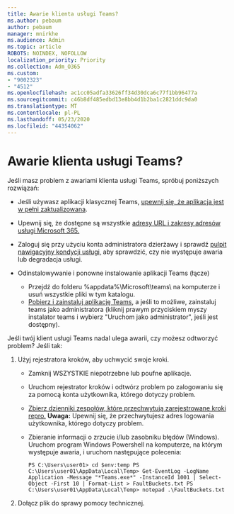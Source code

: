```yaml
---
title: Awarie klienta usługi Teams?
ms.author: pebaum
author: pebaum
manager: mnirkhe
ms.audience: Admin
ms.topic: article
ROBOTS: NOINDEX, NOFOLLOW
localization_priority: Priority
ms.collection: Adm_O365
ms.custom:
- "9002323"
- "4512"
ms.openlocfilehash: ac1cc05adfa33626ff34d30dca6c77f1bb96477a
ms.sourcegitcommit: c46b8df485edbd13e8bb4d1b2ba1c2821ddc9da0
ms.translationtype: MT
ms.contentlocale: pl-PL
ms.lasthandoff: 05/23/2020
ms.locfileid: "44354062"
---
```

# <a name="teams-client-crashing"></a>Awarie klienta usługi Teams?

Jeśli masz problem z awariami klienta usługi Teams, spróbuj poniższych rozwiązań:

- Jeśli używasz aplikacji klasycznej Teams, [upewnij się, że aplikacja jest w pełni zaktualizowana](https://support.office.com/article/Update-Microsoft-Teams-535a8e4b-45f0-4f6c-8b3d-91bca7a51db1).

- Upewnij się, że dostępne są wszystkie [adresy URL i zakresy adresów usługi Microsoft 365.](https://docs.microsoft.com/microsoftteams/connectivity-issues)

- Zaloguj się przy użyciu konta administratora dzierżawy i sprawdź [pulpit nawigacyjny kondycji usługi,](https://docs.microsoft.com/office365/enterprise/view-service-health) aby sprawdzić, czy nie występuje awaria lub degradacja usługi.

- Odinstalowywanie i ponowne instalowanie aplikacji Teams (łącze)
    - Przejdź do folderu %appdata%\Microsoft\teams\ na komputerze i usuń wszystkie pliki w tym katalogu.
    - [Pobierz i zainstaluj aplikację Teams](https://www.microsoft.com/microsoft-365/microsoft-teams/group-chat-software#office-DesktopAppDownload-ofoushy), a jeśli to możliwe, zainstaluj teams jako administratora (kliknij prawym przyciskiem myszy instalator teams i wybierz "Uruchom jako administrator", jeśli jest dostępny).

Jeśli twój klient usługi Teams nadal ulega awarii, czy możesz odtworzyć problem? Jeśli tak:

1. Użyj rejestratora kroków, aby uchwycić swoje kroki.
    - Zamknij WSZYSTKIE niepotrzebne lub poufne aplikacje.
    - Uruchom rejestrator kroków i odtwórz problem po zalogowaniu się za pomocą konta użytkownika, którego dotyczy problem.
    - [Zbierz dzienniki zespołów, które przechwytują zarejestrowane kroki repro.](https://docs.microsoft.com/microsoftteams/log-files) **Uwaga:** Upewnij się, że przechwytujesz adres logowania użytkownika, którego dotyczy problem.
    - Zbieranie informacji o zrzucie i/lub zasobniku błędów (Windows). Uruchom program Windows Powershell na komputerze, na którym występuje awaria, i uruchom następujące polecenia:

        `
        PS C:\Users\user01> cd $env:temp
        PS C:\Users\user01\AppData\Local\Temp> Get-EventLog -LogName Application -Message "*Teams.exe*" -InstanceId 1001 | Select-Object -First 10 | Format-List > FaultBuckets.txt
        PS C:\Users\user01\AppData\Local\Temp> notepad .\FaultBuckets.txt
        `
    
2. Dołącz plik do sprawy pomocy technicznej.

